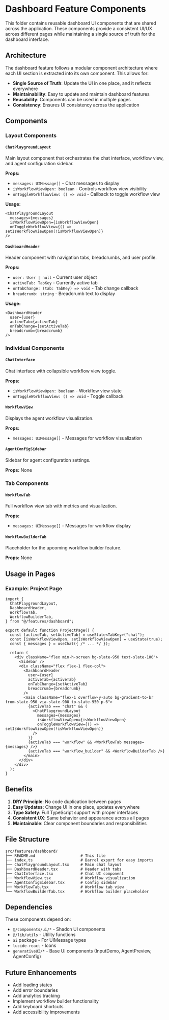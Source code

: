 # Dashboard Feature Components

This folder contains reusable dashboard UI components that are shared across the application. These components provide a consistent UI/UX across different pages while maintaining a single source of truth for the dashboard interface.

## Architecture

The dashboard feature follows a modular component architecture where each UI section is extracted into its own component. This allows for:

- **Single Source of Truth**: Update the UI in one place, and it reflects everywhere
- **Maintainability**: Easy to update and maintain dashboard features
- **Reusability**: Components can be used in multiple pages
- **Consistency**: Ensures UI consistency across the application

## Components

### Layout Components

#### `ChatPlaygroundLayout`
Main layout component that orchestrates the chat interface, workflow view, and agent configuration sidebar.

**Props:**
- `messages: UIMessage[]` - Chat messages to display
- `isWorkflowViewOpen: boolean` - Controls workflow view visibility
- `onToggleWorkflowView: () => void` - Callback to toggle workflow view

**Usage:**
```tsx
<ChatPlaygroundLayout
  messages={messages}
  isWorkflowViewOpen={isWorkflowViewOpen}
  onToggleWorkflowView={() => setIsWorkflowViewOpen(!isWorkflowViewOpen)}
/>
```

#### `DashboardHeader`
Header component with navigation tabs, breadcrumbs, and user profile.

**Props:**
- `user: User | null` - Current user object
- `activeTab: TabKey` - Currently active tab
- `onTabChange: (tab: TabKey) => void` - Tab change callback
- `breadcrumb: string` - Breadcrumb text to display

**Usage:**
```tsx
<DashboardHeader
  user={user}
  activeTab={activeTab}
  onTabChange={setActiveTab}
  breadcrumb={breadcrumb}
/>
```

### Individual Components

#### `ChatInterface`
Chat interface with collapsible workflow view toggle.

**Props:**
- `isWorkflowViewOpen: boolean` - Workflow view state
- `onToggleWorkflowView: () => void` - Toggle callback

#### `WorkflowView`
Displays the agent workflow visualization.

**Props:**
- `messages: UIMessage[]` - Messages for workflow visualization

#### `AgentConfigSidebar`
Sidebar for agent configuration settings.

**Props:** None

### Tab Components

#### `WorkflowTab`
Full workflow view tab with metrics and visualization.

**Props:**
- `messages: UIMessage[]` - Messages for workflow display

#### `WorkflowBuilderTab`
Placeholder for the upcoming workflow builder feature.

**Props:** None

## Usage in Pages

### Example: Project Page

```tsx
import {
  ChatPlaygroundLayout,
  DashboardHeader,
  WorkflowTab,
  WorkflowBuilderTab,
} from "@/features/dashboard";

export default function ProjectPage() {
  const [activeTab, setActiveTab] = useState<TabKey>("chat");
  const [isWorkflowViewOpen, setIsWorkflowViewOpen] = useState(true);
  const { messages } = useChat({ /* ... */ });
  
  return (
    <div className="flex min-h-screen bg-slate-950 text-slate-100">
      <Sidebar />
      <div className="flex flex-1 flex-col">
        <DashboardHeader
          user={user}
          activeTab={activeTab}
          onTabChange={setActiveTab}
          breadcrumb={breadcrumb}
        />
        <main className="flex-1 overflow-y-auto bg-gradient-to-br from-slate-950 via-slate-900 to-slate-950 p-6">
          {activeTab === "chat" && (
            <ChatPlaygroundLayout
              messages={messages}
              isWorkflowViewOpen={isWorkflowViewOpen}
              onToggleWorkflowView={() => setIsWorkflowViewOpen(!isWorkflowViewOpen)}
            />
          )}
          {activeTab === "workflow" && <WorkflowTab messages={messages} />}
          {activeTab === "workflow_builder" && <WorkflowBuilderTab />}
        </main>
      </div>
    </div>
  );
}
```

## Benefits

1. **DRY Principle**: No code duplication between pages
2. **Easy Updates**: Change UI in one place, updates everywhere
3. **Type Safety**: Full TypeScript support with proper interfaces
4. **Consistent UX**: Same behavior and appearance across all pages
5. **Maintainable**: Clear component boundaries and responsibilities

## File Structure

```
src/features/dashboard/
├── README.md                    # This file
├── index.ts                     # Barrel export for easy imports
├── ChatPlaygroundLayout.tsx     # Main chat layout
├── DashboardHeader.tsx          # Header with tabs
├── ChatInterface.tsx            # Chat UI component
├── WorkflowView.tsx             # Workflow visualization
├── AgentConfigSidebar.tsx       # Config sidebar
├── WorkflowTab.tsx              # Workflow tab view
└── WorkflowBuilderTab.tsx       # Workflow builder placeholder
```

## Dependencies

These components depend on:
- `@/components/ui/*` - Shadcn UI components
- `@/lib/utils` - Utility functions
- `ai` package - For UIMessage types
- `lucide-react` - Icons
- `generativeUI/*` - Base UI components (InputDemo, AgentPreview, AgentConfig)

## Future Enhancements

- Add loading states
- Add error boundaries
- Add analytics tracking
- Implement workflow builder functionality
- Add keyboard shortcuts
- Add accessibility improvements
